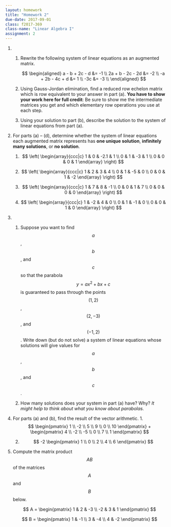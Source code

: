 ```yaml
---
layout: homework
title: "Homework 2"
due-date: 2017-09-01
class: f2017-369
class-name: "Linear Algebra I"
assignment: 2
---
```


1.  
    1.  Rewrite the following system of linear equations as an augmented matrix.
    
        $$
        \begin{aligned}
        a - b + 2c - d &= -1 \\
        2a + b - 2c - 2d &= -2 \\
        -a + 2b - 4c + d &= 1 \\
        -3c &= -3 \\
        \end{aligned}
        $$
        
    2.  Using Gauss-Jordan elimination, find a reduced row echelon matrix which
        is row equivalent to your answer in part (a). **You have to show your
        work here for full credit**: Be sure to show me the intermediate
        matrices you get and which elementary row operations you use at each step.
        
    3.  Using your solution to part (b), describe the solution to the system of
        linear equations from part (a).

2.  For parts (a) &ndash; (d), determine whether the system of linear equations
    each augmented matrix represents has **one unique solution**, **infinitely
    many solutions**, or **no solution**.
    
    1.  
        $$
        \left(
        \begin{array}{ccc|c}
        1 & 0 & -2.1 & 1 \\
        0 & 1 & -3 & 1 \\
        0 & 0 & 0 & 1
        \end{array}
        \right)
        $$

    2.  
        $$
        \left(
        \begin{array}{ccc|c}
        1 & 2 & 3 & 4 \\
        0 & 1 & -5 & 0 \\
        0 & 0 & 1 & -2
        \end{array}
        \right)
        $$
        
    3.  
        $$
        \left(
        \begin{array}{ccc|c}
        1 & 7 & 8 & -1 \\
        0 & 0 & 1 & 7 \\
        0 & 0 & 0 & 0
        \end{array}
        \right)
        $$
        
    4.  
        $$
        \left(
        \begin{array}{ccc|c}
        1 & -2 & 4 & 0 \\
        0 & 1 & -1 & 0 \\
        0 & 0 & 1 & 0
        \end{array}
        \right)
        $$

3.  
    1.  Suppose you want to find $$a$$, $$b$$, and $$c$$ so that the parabola
        $$y = ax^2 + bx + c$$ is guaranteed to pass through the points
        $$(1,2)$$, $$(2,-3)$$, and $$(-1,2)$$. Write down (but do not solve) a
        system of linear equations whose solutions will give values for $$a$$,
        $$b$$, and $$c$$.
        
    2.  How many solutions does your system in part (a) have? Why? *It might
        help to think about what you know about parabolas.*

4.  For parts (a) and (b), find the result of the vector arithmetic.
    1.  
        $$
        \begin{pmatrix}
        1 \\ -2 \\ 5 \\ 9 \\ 0 \\ 10
        \end{pmatrix}
        +
        \begin{pmatrix}
        4 \\ -2 \\ -5 \\ 0 \\ 7 \\ 1
        \end{pmatrix}
        $$
        
    2.  
       $$
       -2
       \begin{pmatrix}
       1 \\ 0 \\ 2 \\ 4 \\ 6
       \end{pmatrix}
       $$

5.  Compute the matrix product $$AB$$ of the matrices $$A$$ and $$B$$ below.

    $$
    A =
    \begin{pmatrix}
    1 & 2 & -3 \\
    -2 & 3 & 1
    \end{pmatrix}
    $$
    
    $$
    B =
    \begin{pmatrix}
    1 & -1 \\
    3 & -4 \\
    4 & -2
    \end{pmatrix}
    $$

